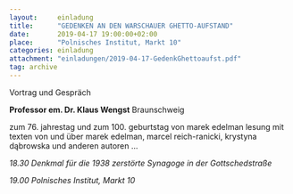 ```yaml
---
layout:     einladung
title:      "GEDENKEN AN DEN WARSCHAUER GHETTO-AUFSTAND"
date:       2019-04-17 19:00:00+02:00
place:      "Polnisches Institut, Markt 10"
categories: einladung
attachment: "einladungen/2019-04-17-GedenkGhettoaufst.pdf"
tag: archive
---
```


Vortrag und Gespräch

**Professor em. Dr. Klaus Wengst**
Braunschweig

zum 76. jahrestag und zum 100. geburtstag von marek edelman lesung mit texten von und über marek edelman, marcel reich-ranicki, krystyna dąbrowska und anderen autoren
...

*18.30 Denkmal für die 1938 zerstörte Synagoge in der Gottschedstraße*

*19.00 Polnisches Institut, Markt 10*
